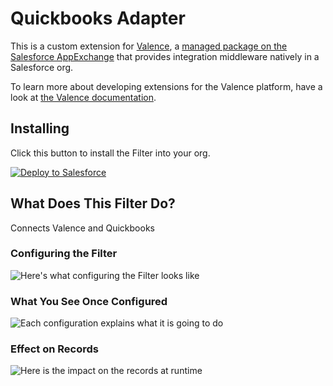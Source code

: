 # Quickbooks Adapter

This is a custom extension for <a href="https://valence.app">Valence</a>, a <a href="https://appexchange.salesforce.com/appxListingDetail?listingId=a0N3A00000EORP4UAP">managed package on the Salesforce AppExchange</a> that provides integration middleware natively in a Salesforce org.

To learn more about developing extensions for the Valence platform, have a look at <a href="https://docs.valence.app">the Valence documentation</a>.

## Installing

Click this button to install the Filter into your org.

<a href="https://githubsfdeploy.herokuapp.com?owner=valence-filters&repo=quickbooks-adapter&ref=main">
  <img alt="Deploy to Salesforce"
       src="https://raw.githubusercontent.com/afawcett/githubsfdeploy/master/deploy.png">
</a>

## What Does This Filter Do?

Connects Valence and Quickbooks

### Configuring the Filter

![Here's what configuring the Filter looks like](/images/configuring.png)

### What You See Once Configured

![Each configuration explains what it is going to do](/images/explainer.png)

### Effect on Records

![Here is the impact on the records at runtime](/images/results.png)
